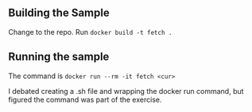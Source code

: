 Building the Sample
-------------------

Change to the repo. Run `docker build -t fetch .`

Running the sample
------------------

The command is `docker run --rm -it fetch <cur>`

I debated creating a .sh file and wrapping the
docker run command, but figured the command was
part of the exercise.
